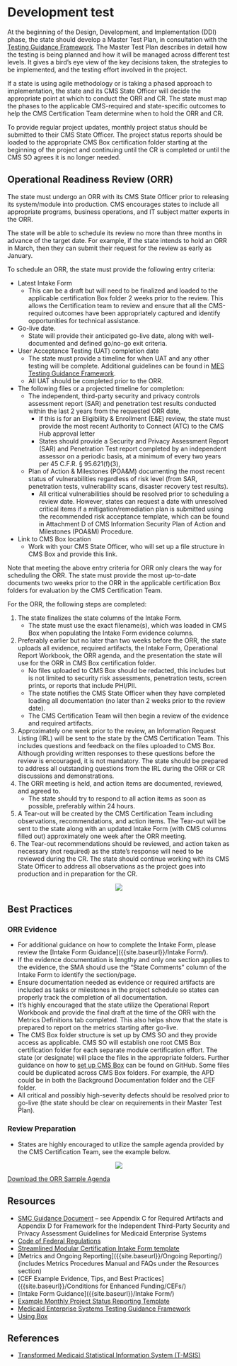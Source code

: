 # Development test

At the beginning of the Design, Development, and Implementation (DDI) phase, the state should develop a Master Test Plan, in consultation with the [Testing Guidance Framework](https://www.medicaid.gov/medicaid/data-and-systems/downloads/mes-testing-guidance-framework.pdf). The Master Test Plan describes in detail how the testing is being planned and how it will be managed across different test levels. It gives a bird’s eye view of the key decisions taken, the strategies to be implemented, and the testing effort involved in the project. 

If a state is using agile methodology or is taking a phased approach to implementation, the state and its CMS State Officer will decide the appropriate point at which to conduct the ORR and CR. The state must map the phases to the applicable CMS-required and state-specific outcomes to help the CMS Certification Team determine when to hold the ORR and CR.

To provide regular project updates, monthly project status should be submitted to their CMS State Officer. The project status reports should be loaded to the appropriate CMS Box certification folder starting at the beginning of the project and continuing until the CR is completed or until the CMS SO agrees it is no longer needed.

## Operational Readiness Review (ORR)
The state must undergo an ORR with its CMS State Officer prior to releasing its system/module into production. CMS encourages states to include all appropriate programs, business operations, and IT subject matter experts in the ORR.

The state will be able to schedule its review no more than three months in advance of the target date. For example, if the state intends to hold an ORR in March, then they can submit their request for the review as early as January. 

To schedule an ORR, the state must provide the following entry criteria:
- Latest Intake Form
    - This can be a draft but will need to be finalized and loaded to the applicable certification Box folder 2 weeks prior to the review. This allows the Certification team to review and ensure that all the CMS-required outcomes have been appropriately captured and identify opportunities for technical assistance.
- Go-live date.
    - State will provide their anticipated go-live date, along with well-documented and defined go/no-go exit criteria.
- User Acceptance Testing (UAT) completion date 
    - The state must provide a timeline for when UAT and any other testing will be complete. Additional guidelines can be found in [MES Testing Guidance Framework](https://www.medicaid.gov/medicaid/data-and-systems/downloads/mes-testing-guidance-framework.pdf).
    - All UAT should be completed prior to the ORR.
- The following files or a projected timeline for completion:
    - The independent, third-party security and privacy controls assessment report (SAR) and penetration test results conducted within the last 2 years from the requested ORR date,
        - If this is for an Eligibility & Enrollment (E&E) review, the state must provide the most recent Authority to Connect (ATC) to the CMS Hub approval letter
        - States should provide a Security and Privacy Assessment Report (SAR) and Penetration Test report completed by an independent assessor on a periodic basis, at a minimum of every two years per 45 C.F.R. § 95.621(f)(3),
    - Plan of Action & Milestones (POA&M) documenting the most recent status of vulnerabilities regardless of risk level (from SAR, penetration tests, vulnerability scans, disaster recovery test results). 
        - All critical vulnerabilities should be resolved prior to scheduling a review date. However, states can request a date with unresolved critical items if a mitigation/remediation plan is submitted using the recommended risk acceptance template, which can be found in Attachment D of CMS Information Security Plan of Action and Milestones (POA&M) Procedure.
- Link to CMS Box location
    - Work with your CMS State Officer, who will set up a file structure in CMS Box and provide this link.

Note that meeting the above entry criteria for ORR only clears the way for scheduling the ORR. The state must provide the most up-to-date documents two weeks prior to the ORR in the applicable certification Box folders for evaluation by the CMS Certification Team.

For the ORR, the following steps are completed:
1. The state finalizes the state columns of the Intake Form.
    - The state must use the exact filename(s), which was loaded in CMS Box when populating the Intake Form evidence columns.
2. Preferably earlier but no later than two weeks before the ORR, the state uploads all evidence, required artifacts, the Intake Form, Operational Report Workbook, the ORR agenda, and the presentation the state will use for the ORR in CMS Box certification folder.
    - No files uploaded to CMS Box should be redacted, this includes but is not limited to security risk assessments, penetration tests, screen prints, or reports that include PHI/PII.
    - The state notifies the CMS State Officer when they have completed loading all documentation (no later than 2 weeks prior to the review date).
    - The CMS Certification Team will then begin a review of the evidence and required artifacts.
3. Approximately one week prior to the review, an Information Request Listing (IRL) will be sent to the state by the CMS Certification Team. This includes questions and feedback on the files uploaded to CMS Box. Although providing written responses to these questions before the review is encouraged, it is not mandatory. The state should be prepared to address all outstanding questions from the IRL during the ORR or CR discussions and demonstrations.
4. The ORR meeting is held, and action items are documented, reviewed, and agreed to.
    - The state should try to respond to all action items as soon as possible, preferably within 24 hours.
5. A Tear-out will be created by the CMS Certification Team including observations, recommendations, and action items. The Tear-out will be sent to the state along with an updated Intake Form (with CMS columns filled out) approximately one week after the ORR meeting.
6. The Tear-out recommendations should be reviewed, and action taken as necessary (not required) as the state’s response will need to be reviewed during the CR. The state should continue working with its CMS State Officer to address all observations as the project goes into production and in preparation for the CR.


<center><img src="{{ site.baseurl }}/SMC Process/Development/ORR Flow.png"></center>

## Best Practices

### ORR Evidence 
- For additional guidance on how to complete the Intake Form, please review the [Intake Form Guidance]({{site.baseurl}}/Intake Form/).
- If the evidence documentation is lengthy and only one section applies to the evidence, the SMA should use the “State Comments” column of the Intake Form to identify the section/page.
- Ensure documentation needed as evidence or required artifacts are included as tasks or milestones in the project schedule so states can properly track the completion of all documentation.  
- It’s highly encouraged that the state utilize the Operational Report Workbook and provide the final draft at the time of the ORR with the Metrics Definitions tab completed. This also helps show that the state is prepared to report on the metrics starting after go-live.
- The CMS Box folder structure is set up by CMS SO and they provide access as applicable. CMS SO will establish one root CMS Box certification folder for each separate module certification effort. The state (or designate) will place the files in the appropriate folders. Further guidance on how to [set up CMS Box]({{site.baseurl}}/Box/) can be found on GitHub. Some files could be duplicated across CMS Box folders. For example, the APD could be in both the Background Documentation folder and the CEF folder.
- All critical and possibly high-severity defects should be resolved prior to go-live (the state should be clear on requirements in their Master Test Plan).

### Review Preparation
- States are highly encouraged to utilize the sample agenda provided by the CMS Certification Team, see the example below.

<center><img src="{{ site.baseurl }}/SMC Process/Development/ORR Agenda.png"></center>

[Download the ORR Sample Agenda](../../ORR%20Sample%20Agenda.docx)

## Resources 
- [SMC Guidance Document](https://www.medicaid.gov/medicaid/data-and-systems/downloads/smc-certification-guidance.pdf) – see Appendix C for Required Artifacts and Appendix D for Framework for the Independent Third-Party Security and Privacy Assessment Guidelines for Medicaid Enterprise Systems
- [Code of Federal Regulations](https://www.ecfr.gov/current/title-42/chapter-IV/subchapter-C/part-433)
- [Streamlined Modular Certification Intake Form template](https://www.medicaid.gov/medicaid/data-and-systems/downloads/smc-intake-form.xlsx)
- [Metrics and Ongoing Reporting]({{site.baseurl}}/Ongoing Reporting/) (includes Metrics Procedures Manual and FAQs under the Resources section) 
- [CEF Example Evidence, Tips, and Best Practices]({{site.baseurl}}/Conditions for Enhanced Funding/CEFs/)
- [Intake Form Guidance]({{site.baseurl}}/Intake Form/)
- [Example Monthly Project Status Reporting Template](../../Streamlined%20Modular%20Certification%20Required%20Monthly%20Project%20Status%20Report%20Example%20Template.docx)
- [Medicaid Enterprise Systems Testing Guidance Framework](https://www.medicaid.gov/medicaid/data-and-systems/downloads/mes-testing-guidance-framework.pdf)
- [Using Box]({{site.baseurl}}/Box/)

## References
- [Transformed Medicaid Statistical Information System (T-MSIS)](https://www.medicaid.gov/medicaid/data-systems/macbis/transformed-medicaid-statistical-information-system-t-msis/index.html)
